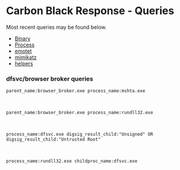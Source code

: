 # Carbon Black Response - Queries

Most recent queries may be found below.

* [Binary](binary.md)
* [Process](process.md)
* [emotet](emotet.md)
* [mimikatz](mimikatz.md)
* [helpers](helpers.md)


### dfsvc/browser broker queries

    parent_name:browser_broker.exe process_name:mshta.exe

<br>

    parent_name:browser_broker.exe process_name:rundll32.exe

<br>

    process_name:dfsvc.exe digsig_result_child:"Unsigned" OR digsig_result_child:"Untrusted Root"

<br>

    process_name:rundll32.exe childproc_name:dfsvc.exe
